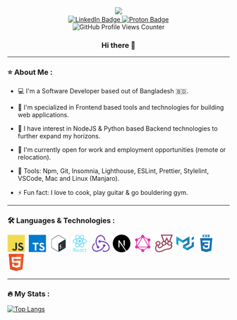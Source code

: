 <!--
**s8srahme/s8srahme** is a ✨ _special_ ✨ repository because its `README.md` (this file) appears on your GitHub profile.

Here are some ideas to get you started:

- 🔭 I’m currently working on ...
- 🌱 I’m currently learning ...
- 👯 I’m looking to collaborate on ...
- 🤔 I’m looking for help with ...
- 💬 Ask me about ...
- 📫 How to reach me: ...
- 😄 Pronouns: ...
- ⚡ Fun fact: ...
-->

<div id="header" align="center">
  <img src="https://media.giphy.com/media/v1.Y2lkPTc5MGI3NjExcmVpMWp4bGY2ODYzMDZ4bmVjZGRjc3puMmV6bHBtMnpxazlncW45NiZlcD12MV9pbnRlcm5hbF9naWZfYnlfaWQmY3Q9cw/gjrYDwbjnK8x36xZIO/giphy.gif" width="200px"/>
	<div id="badges">
		<a href="https://www.linkedin.com/in/s8srahme/">
			<img src="https://img.shields.io/badge/LinkedIn-0077B5?style=for-the-badge&logo=linkedin&logoColor=white" alt="LinkedIn Badge"/>
		</a>
		<a href="mailto:s8srahme@proton.me">
			<img src="https://img.shields.io/badge/Proton_Mail-8B89CC?style=for-the-badge&logo=protonmail&logoColor=white" alt="Proton Badge"/>
		</a>
	</div>
	<img src="https://komarev.com/ghpvc/?username=s8srahme&style=flat-square&color=blue" alt="GitHub Profile Views Counter"/>
	<h3>Hi there 👋</h3>
</div>

---

### ⭐ About Me :

- 💻 I'm a Software Developer based out of Bangladesh 🇧🇩.

- 🔭 I'm specialized in Frontend based tools and technologies for building web applications.

- 🌱 I have interest in NodeJS & Python based Backend technologies to further expand my horizons.

- 💼 I'm currently open for work and employment opportunities (remote or relocation).

- 🔧 Tools: Npm, Git, Insomnia, Lighthouse, ESLint, Prettier, Stylelint, VSCode, Mac and Linux (Manjaro).

- ⚡ Fun fact: I love to cook, play guitar & go bouldering gym.

---

### 🛠️ Languages & Technologies :

<div>
  <img src="https://github.com/devicons/devicon/blob/master/icons/javascript/javascript-original.svg" title="JavaScript" alt="JavaScript" width="40" height="40"/>&nbsp;
	<img src="https://github.com/devicons/devicon/blob/master/icons/typescript/typescript-original.svg" title="JavaScript" alt="TypeScript" width="40" height="40"/>&nbsp;
	<img src="https://github.com/devicons/devicon/blob/master/icons/bash/bash-original.svg" title="Bash" alt="Bash" width="40" height="40"/>&nbsp;
  <img src="https://github.com/devicons/devicon/blob/master/icons/react/react-original-wordmark.svg" title="React" alt="React" width="40" height="40"/>&nbsp;
  <img src="https://github.com/devicons/devicon/blob/master/icons/redux/redux-original.svg" title="Redux" alt="Redux" width="40" height="40"/>&nbsp;
	<img src="https://github.com/devicons/devicon/blob/master/icons/nextjs/nextjs-original.svg" title="NextJS" alt="NextJS" width="40" height="40"/>&nbsp;
	<img src="https://github.com/devicons/devicon/blob/master/icons/graphql/graphql-plain.svg" title="GraphQL" alt="GraphQL" width="40" height="40"/>&nbsp;
	<img src="https://github.com/devicons/devicon/blob/master/icons/jest/jest-plain.svg" title="Jest" alt="Jest" width="40" height="40"/>&nbsp;
  <img src="https://github.com/devicons/devicon/blob/master/icons/materialui/materialui-original.svg" title="Material UI" alt="Material UI" width="40" height="40"/>&nbsp;
  <img src="https://github.com/devicons/devicon/blob/master/icons/css3/css3-plain-wordmark.svg" title="CSS3" alt="CSS" width="40" height="40"/>&nbsp;
  <img src="https://github.com/devicons/devicon/blob/master/icons/html5/html5-original.svg" title="HTML5" alt="HTML" width="40" height="40"/>&nbsp;
</div>

---

### 🔥 My Stats :

[![Top Langs](https://github-readme-stats.vercel.app/api/top-langs/?username=s8srahme&layout=compact&theme=vision-friendly-dark)](https://github.com/anuraghazra/github-readme-stats)
